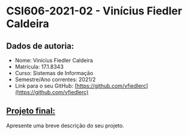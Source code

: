 # **CSI606-2021-02 - Vinícius Fiedler Caldeira**

## Dados de autoria:

- Nome: Vinícius Fiedler Caldeira
- Matrícula: 17.1.8343  
- Curso: Sistemas de Informação
- Semestre/Ano correntes: 2021/2
- Link para o seu GitHub: [https://github.com/vfiedlerc](https://github.com/vfiedlerc)

## [Projeto final:](./Projeto/README.md)

Apresente uma breve descrição do seu projeto.
